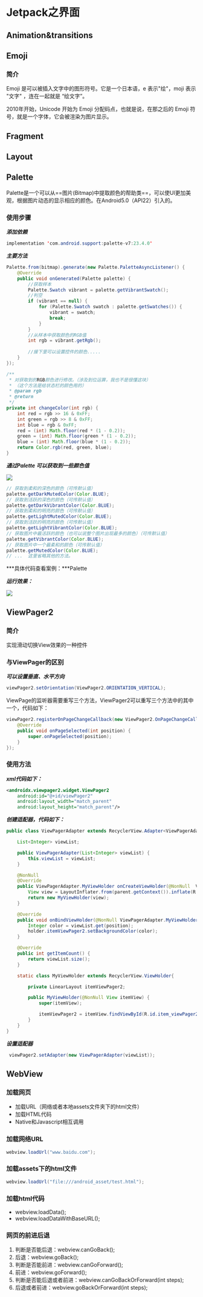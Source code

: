 # Jetpack之界面

## Animation&transitions



## Emoji

### 简介

Emoji 是可以被插入文字中的图形符号。它是一个日本语，e 表示"绘"，moji 表示 "文字" ，连在一起就是 “绘文字”。

2010年开始，Unicode 开始为 Emoji 分配码点，也就是说，在那之后的 Emoji 符号，就是一个字体，它会被渲染为图片显示。



## Fragment



## Layout





## Palette

Palette是一个可以从==图片(Bitmap)中提取颜色的帮助类==，可以使UI更加美观，根据图片动态的显示相应的颜色。在Android5.0（API22）引入的。

### 使用步骤

***添加依赖***

```java
implementation 'com.android.support:palette-v7:23.4.0'
```

***主要方法***

```java
Palette.from(bitmap).generate(new Palette.PaletteAsyncListener() {
    @Override
    public void onGenerated(Palette palette) {
        //获取样本
        Palette.Swatch vibrant = palette.getVibrantSwatch();
        //判空
        if (vibrant == null) {
            for (Palette.Swatch swatch : palette.getSwatches()) {
                vibrant = swatch;
                break;
            }
        }
        //从样本中获取颜色的RGB值
        int rgb = vibrant.getRgb();
        
        //接下里可以设置控件的颜色.....
    }
});

/**
 * 对获取到的RGB颜色进行修改。（涉及到位运算，我也不是很懂这块）
 * （这个方法是给状态栏的颜色用的）
 * @param rgb
 * @return
 */
private int changeColor(int rgb) {
    int red = rgb >> 16 & 0xFF;
    int green = rgb >> 8 & 0xFF;
    int blue = rgb & 0xFF;
    red = (int) Math.floor(red * (1 - 0.2));
    green = (int) Math.floor(green * (1 - 0.2));
    blue = (int) Math.floor(blue * (1 - 0.2));
    return Color.rgb(red, green, blue);
}
```

***通过Palette 可以获取到一些颜色值***

<img src="https://upload-images.jianshu.io/upload_images/1930161-187e73b0d8845b90.gif" style="zoom: 100%" />

```java
// 获取到柔和的深色的颜色（可传默认值）
palette.getDarkMutedColor(Color.BLUE);
// 获取到活跃的深色的颜色（可传默认值）
palette.getDarkVibrantColor(Color.BLUE);
// 获取到柔和的明亮的颜色（可传默认值）
palette.getLightMutedColor(Color.BLUE);
// 获取到活跃的明亮的颜色（可传默认值）
palette.getLightVibrantColor(Color.BLUE);
// 获取图片中最活跃的颜色（也可以说整个图片出现最多的颜色）（可传默认值）
palette.getVibrantColor(Color.BLUE);
// 获取图片中一个最柔和的颜色（可传默认值）
palette.getMutedColor(Color.BLUE);
// ...  这里省略其他的方法。
```

***具体代码查看案例：***Palette

***运行效果：***

<img src="https://upload-images.jianshu.io/upload_images/1930161-bed6eddbb3d12246.gif" style="zoom: 100%" />







## ViewPager2

### 简介

实现滑动切换View效果的一种控件



### 与ViewPager的区别

***可以设置垂直、水平方向***

```java
viewPager2.setOrientation(ViewPager2.ORIENTATION_VERTICAL);
```

ViewPage的监听器需要重写三个方法，ViewPager2可以重写三个方法中的其中一个，代码如下：

```java
viewPager2.registerOnPageChangeCallback(new ViewPager2.OnPageChangeCallback() {
    @Override
    public void onPageSelected(int position) {
        super.onPageSelected(position);
    }
});
```



### 使用方法

***xml代码如下：***

```xml
<androidx.viewpager2.widget.ViewPager2
	android:id="@+id/viewPager2"
	android:layout_width="match_parent"
	android:layout_height="match_parent"/>
```

***创建适配器，代码如下：***

```java
public class ViewPagerAdapter extends RecyclerView.Adapter<ViewPagerAdapter.MyViewHolder> {

    List<Integer> viewList;

    public ViewPagerAdapter(List<Integer> viewList) {
        this.viewList = viewList;
    }

    @NonNull
    @Override
    public ViewPagerAdapter.MyViewHolder onCreateViewHolder(@NonNull  ViewGroup parent, int viewType) {
        View view = LayoutInflater.from(parent.getContext()).inflate(R.layout.item_viewpager_1, parent, false);
        return new MyViewHolder(view);
    }

    @Override
    public void onBindViewHolder(@NonNull ViewPagerAdapter.MyViewHolder holder, int position) {
        Integer color = viewList.get(position);
        holder.itemViewPager2.setBackgroundColor(color);
    }

    @Override
    public int getItemCount() {
        return viewList.size();
    }

    static class MyViewHolder extends RecyclerView.ViewHolder{

        private LinearLayout itemViewPager2;

        public MyViewHolder(@NonNull View itemView) {
            super(itemView);

            itemViewPager2 = itemView.findViewById(R.id.item_viewPager2);
        }
    }
}
```

***设置适配器***

```java
 viewPager2.setAdapter(new ViewPagerAdapter(viewList));
```





## WebView

### 加载网页

- 加载URL（网络或者本地assets文件夹下的html文件）
- 加载HTML代码
- Native和Javascript相互调用



### 加载网络URL

```java
webview.loadUrl("www.baidu.com");
```



### 加载assets下的html文件

```java
webview.loadUrl("file:///android_asset/test.html");
```



### 加载html代码

- webview.loadData();
- webview.loadDataWithBaseURL();



### 网页的前进后退

1. 判断是否能后退：webview.canGoBack();
2. 后退：webview.goBack();
3. 判断是否能前进：webview.canGoForward();
4. 前进：webview.goForward();
5. 判断是否能后退或者前进：webview.canGoBackOrForward(int steps);
6. 后退或者前进：webview.goBackOrForward(int steps);

